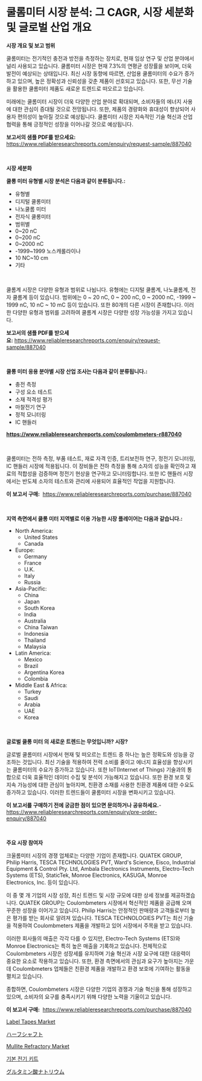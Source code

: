 <p><h1>쿨롬미터 시장 분석: 그 CAGR, 시장 세분화 및 글로벌 산업 개요</h1></p><p><strong>시장 개요 및 보고 범위</strong></p>
<p><p>쿨롬미터는 전기적인 충전과 방전을 측정하는 장치로, 현재 임상 연구 및 산업 분야에서 널리 사용되고 있습니다. 쿨롬미터 시장은 현재 7.3%의 연평균 성장률을 보이며, 더욱 발전이 예상되는 상태입니다. 최신 시장 동향에 따르면, 산업용 쿨롬미터의 수요가 증가하고 있으며, 높은 정확성과 신뢰성을 갖춘 제품이 선호되고 있습니다. 또한, 무선 기술을 활용한 쿨롬미터 제품도 새로운 트렌드로 떠오르고 있습니다.</p><p>미래에는 쿨롬미터 시장이 더욱 다양한 산업 분야로 확대되며, 소비자들의 에너지 사용에 대한 관심이 증대될 것으로 전망됩니다. 또한, 제품의 경량화와 휴대성이 향상되어 사용자 편의성이 높아질 것으로 예상됩니다. 쿨롬미터 시장은 지속적인 기술 혁신과 산업 협력을 통해 긍정적인 성장을 이어나갈 것으로 예상됩니다.</p></p>
<p><strong>보고서의 샘플 PDF를 받으세요:</strong> <a href="https://www.reliableresearchreports.com/enquiry/request-sample/887040">https://www.reliableresearchreports.com/enquiry/request-sample/887040</a></p>
<p>&nbsp;</p>
<p><strong>시장 세분화</strong></p>
<p><strong>쿨롱 미터 유형별 시장 분석은 다음과 같이 분류됩니다.:</strong></p>
<p><ul><li>유형별</li><li>디지털 쿨롱미터</li><li>나노쿨롬 미터</li><li>전자식 쿨롱미터</li><li>범위별</li><li>0~20 nC</li><li>0~200 nC</li><li>0~2000 nC</li><li>-1999~1999 노스캐롤라이나</li><li>10 NC~10 cm</li><li>기타</li></ul></p>
<p>&nbsp;</p>
<p><p>쿨롬계 시장은 다양한 유형과 범위로 나뉩니다. 유형에는 디지털 쿨롬계, 나노쿨롬계, 전자 쿨롬계 등이 있습니다. 범위에는 0 ~ 20 nC, 0 ~ 200 nC, 0 ~ 2000 nC, -1999 ~ 1999 nC, 10 nC ~ 10 mC 등이 있습니다. 또한 80개의 다른 시장이 존재합니다. 이러한 다양한 유형과 범위를 고려하여 쿨롬계 시장은 다양한 성장 가능성을 가지고 있습니다.</p></p>
<p><strong>보고서의 샘플 PDF를 받으세요:</strong>&nbsp;<a href="https://www.reliableresearchreports.com/enquiry/request-sample/887040">https://www.reliableresearchreports.com/enquiry/request-sample/887040</a></p>
<p>&nbsp;</p>
<p><strong> 쿨롱 미터 응용 분야별 시장 산업 조사는 다음과 같이 분류됩니다.:</strong></p>
<p><ul><li>충전 측정</li><li>구성 요소 테스트</li><li>소재 적격성 평가</li><li>마찰전기 연구</li><li>정적 모니터링</li><li>IC 핸들러</li></ul></p>
<p><strong><a href="https://www.reliableresearchreports.com/coulombmeters-r887040">https://www.reliableresearchreports.com/coulombmeters-r887040</a></strong></p>
<p>&nbsp;</p>
<p><p>쿨롬미터는 전하 측정, 부품 테스트, 재료 자격 인증, 트리보전하 연구, 정전기 모니터링, IC 핸들러 시장에 적용됩니다. 이 장비들은 전하 측정을 통해 소자의 성능을 확인하고 재료의 적합성을 검증하며 정전기 현상을 연구하고 모니터링합니다. 또한 IC 핸들러 시장에서는 반도체 소자의 테스트와 관리에 사용되어 효율적인 작업을 지원합니다.</p></p>
<p><strong>이 보고서 구매:</strong>&nbsp; <a href="https://www.reliableresearchreports.com/purchase/887040">https://www.reliableresearchreports.com/purchase/887040</a></p>
<p>&nbsp;</p>
<p><strong>지역 측면에서 쿨롱 미터 지역별로 이용 가능한 시장 플레이어는 다음과 같습니다.:</strong></p>
<p><ul>
    <li>
        North America:
        <ul>
            <li>United States</li>
            <li>Canada</li>
        </ul>
    </li>
    <li>
        Europe:
        <ul>
            <li>Germany</li>
            <li>France</li>
            <li>U.K.</li>
            <li>Italy</li>
            <li>Russia</li>
        </ul>
    </li>
    <li>
        Asia-Pacific:
        <ul>
            <li>China</li>
            <li>Japan</li>
            <li>South Korea</li>
            <li>India</li>
            <li>Australia</li>
            <li>China Taiwan</li>
            <li>Indonesia</li>
            <li>Thailand</li>
            <li>Malaysia</li>
        </ul>
    </li>
    <li>
        Latin America:
        <ul>
            <li>Mexico</li>
            <li>Brazil</li>
            <li>Argentina Korea</li>
            <li>Colombia</li>
        </ul>
    </li>
    <li>
        Middle East & Africa:
        <ul>
            <li>Turkey</li>
            <li>Saudi</li>
            <li>Arabia</li>
            <li>UAE</li>
            <li>Korea</li>
        </ul>
    </li>
    </ul></p>
<p>&nbsp;</p>
<p><strong>글로벌 쿨롱 미터 의 새로운 트렌드는 무엇입니까? 시장?</strong></p>
<p><p>글로벌 쿨롬미터 시장에서 현재 및 떠오르는 트렌드 중 하나는 높은 정확도와 성능을 강조하는 것입니다. 최신 기술을 적용하여 전력 소비를 줄이고 에너지 효율성을 향상시키는 쿨롬미터의 수요가 증가하고 있습니다. 또한 IoT(Internet of Things) 기술과의 통합으로 더욱 효율적인 데이터 수집 및 분석이 가능해지고 있습니다. 또한 환경 보호 및 지속 가능성에 대한 관심이 높아지며, 친환경 소재를 사용한 친환경 제품에 대한 수요도 증가하고 있습니다. 이러한 트렌드들이 쿨롬미터 시장을 변화시키고 있습니다.</p></p>
<p><strong>이 보고서를 구매하기 전에 궁금한 점이 있으면 문의하거나 공유하세요.</strong>- <a href="https://www.reliableresearchreports.com/enquiry/pre-order-enquiry/887040">https://www.reliableresearchreports.com/enquiry/pre-order-enquiry/887040</a></p>
<p>&nbsp;</p>
<p><strong>주요 시장 참여자</strong></p>
<p><p>크울롬미터 시장의 경쟁 업체로는 다양한 기업이 존재합니다. QUATEK GROUP, Philip Harris, TESCA TECHNOLOGIES PVT, Ward's Science, Eisco, Industrial Equipment & Control Pty. Ltd, Ambala Electronics Instruments, Electro-Tech Systems (ETS), StaticTek, Monroe Electronics, KASUGA, Monroe Electronics, Inc. 등이 있습니다. </p><p>이 중 몇 개 기업의 시장 성장, 최신 트렌드 및 시장 규모에 대한 상세 정보를 제공하겠습니다. QUATEK GROUP는 Coulombmeters 시장에서 혁신적인 제품을 공급해 오며 꾸준한 성장을 이어가고 있습니다. Philip Harris는 안정적인 판매량과 고객들로부터 높은 평가를 받는 회사로 알려져 있습니다. TESCA TECHNOLOGIES PVT는 최신 기술을 적용하여 Coulombmeters 제품을 개발하고 있어 시장에서 주목을 받고 있습니다.</p><p>이러한 회사들의 매출은 각각 다를 수 있지만, Electro-Tech Systems (ETS)와 Monroe Electronics는 특히 높은 매출을 기록하고 있습니다. 전체적으로 Coulombmeters 시장은 성장세를 유지하며 기술 혁신과 시장 요구에 대한 대응력이 중요한 요소로 작용하고 있습니다. 또한, 환경 측면에서의 관심과 요구가 높아지는 가운데 Coulombmeters 업체들은 친환경 제품을 개발하고 환경 보호에 기여하는 활동을 펼치고 있습니다. </p><p>종합하면, Coulombmeters 시장은 다양한 기업의 경쟁과 기술 혁신을 통해 성장하고 있으며, 소비자의 요구를 충족시키기 위해 다양한 노력을 기울이고 있습니다.</p></p>
<p><strong>이 보고서 구매:</strong>&nbsp;&nbsp;<a href="https://www.reliableresearchreports.com/purchase/887040">https://www.reliableresearchreports.com/purchase/887040</a></p>
<p><p><a href="https://issuu.com/reportprime-2/docs/label-tapes-market-size-2030.pptx">Label Tapes Market</a></p><p><a href="https://github.com/moulafa/Market-Research-Report-List-1/blob/main/324602321630.md">ハーフシャフト</a></p><p><a href="https://angry-finch-aaf.notion.site/Mullite-Refractory-Market-Size-Focuses-on-Market-Dynamics-In-Depth-Analysis-and-Future-Projections--0db2f4e112dd413c9d8d7f979acd4849">Mullite Refractory Market</a></p><p><a href="https://github.com/TobyKub4685/Market-Research-Report-List-1/blob/main/776127519948.md">기본 전기 키트</a></p><p><a href="https://medium.com/@chloekessler01/%E3%83%8A%E3%83%88%E3%83%AA%E3%82%A6%E3%83%A0%E3%82%B0%E3%83%AB%E3%82%BF%E3%83%9F%E3%83%B3%E9%85%B8%E5%B8%82%E5%A0%B4-%E6%88%90%E5%8A%9F%E3%81%99%E3%82%8B%E3%83%93%E3%82%B8%E3%83%8D%E3%82%B9%E6%88%A6%E7%95%A5%E3%81%AE%E9%8D%B52031%E5%B9%B4%E3%81%BE%E3%81%A7%E3%81%AE%E4%BA%88%E6%B8%AC-a9a7e20c5425">グルタミン酸ナトリウム</a></p></p>